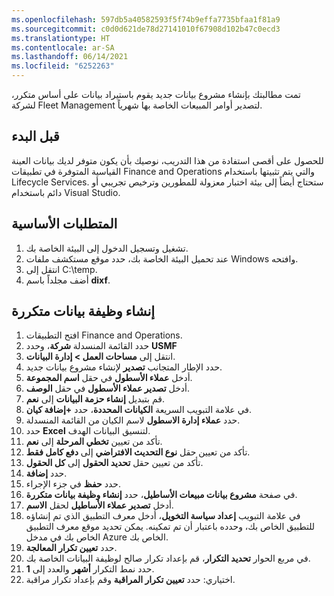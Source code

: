```yaml
---
ms.openlocfilehash: 597db5a40582593f5f74b9effa7735bfaa1f81a9
ms.sourcegitcommit: c0d0d621de78d27141010f67908d102b47c0ecd3
ms.translationtype: HT
ms.contentlocale: ar-SA
ms.lasthandoff: 06/14/2021
ms.locfileid: "6252263"
---
```

تمت مطالبتك بإنشاء مشروع بيانات جديد يقوم باستيراد بيانات على أساس متكرر، لشركة Fleet Management لتصدير أوامر المبيعات الخاصة بها شهرياً.

## <a name="before-you-begin"></a>قبل البدء 

للحصول على أقصى استفادة من هذا التدريب، نوصيك بأن يكون متوفر لديك بيانات العينة القياسية المتوفرة في تطبيقات Finance and Operations والتي يتم تثبيتها باستخدام Lifecycle Services. ستحتاج أيضاً إلى بيئة اختبار معزولة للمطورين وترخيص تجريبي أو دائم باستخدام Visual Studio.

## <a name="prerequisites"></a>المتطلبات الأساسية
1.  تشغيل وتسجيل الدخول إلى البيئة الخاصة بك. 
2.  عند تحميل البيئة الخاصة بك، حدد موقع مستكشف ملفات Windows وافتحه.
3.  انتقل إلى C:\temp.
4.  أضف مجلداً باسم **dixf**.

## <a name="create-a-recurring-data-job"></a>إنشاء وظيفة بيانات متكررة 

1.  افتح التطبيقات Finance and Operations.
2.  حدد القائمة المنسدلة **شركة**، وحدد **USMF**
3.  انتقل إلى **مساحات العمل > إدارة البيانات**.
4.  حدد الإطار المتجانب **تصدير** لإنشاء مشروع بيانات جديد.
5.  أدخل **عملاء الأسطول** في حقل **اسم المجموعة**.
6.  أدخل **تصدير عملاء الأسطول** في حقل **الوصف**.
7.  قم بتبديل **إنشاء حزمة البيانات** إلى **نعم**.
8.  في علامة التبويب السريعة **الكيانات المحددة**، حدد **+إضافة كيان**.
9.  حدد **عملاء إدارة الاسطول** لاسم الكيان من القائمة المنسدلة. 
10. حدد **Excel** لتنسيق البيانات الهدف.
11. تأكد من تعيين **تخطي المرحلة** إلى **نعم**.
12. تأكد من تعيين حقل **نوع التحديث الافتراضي** إلى **دفع كامل فقط**.
13. تأكد من تعيين حقل **تحديد الحقول** إلى **كل الحقول**.
10.  حدد **إضافة**.
11.  حدد **حفظ** في جزء الإجراء.
12.  في صفحة **مشروع بيانات مبيعات الأساطيل**، حدد **إنشاء وظيفة بيانات متكررة**.
13. أدخل **تصدير عملاء الأساطيل** لحقل **الاسم**.
14. في علامة التبويب **إعداد سياسة التخويل**، أدخل معرف التطبيق الذي تم إنشاؤه للتطبيق الخاص بك، وحدده باعتبار أن تم تمكينه. يمكن تحديد موقع معرف التطبيق الخاص بك في مدخل Azure الخاص بك. 
15. حدد **تعيين تكرار المعالجة**.
16. في مربع الحوار **تحديد التكرار**، قم بإعداد تكرار صالح لوظيفة البيانات الخاصة بك.
17. حدد نمط التكرار **أشهر** والعدد إلى **1**.
18. اختياري: حدد **تعيين تكرار المراقبة** وقم بإعداد تكرار مراقبة. 
